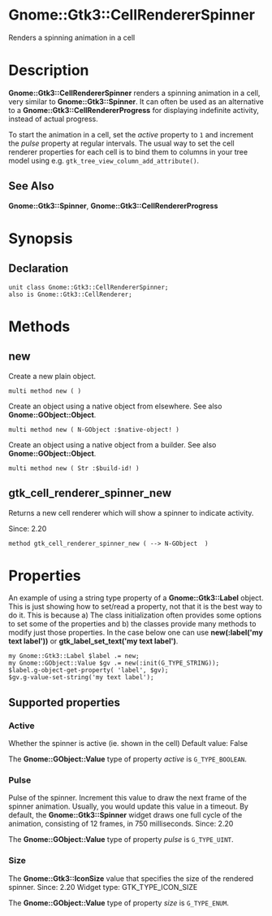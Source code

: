 Gnome::Gtk3::CellRendererSpinner
================================

Renders a spinning animation in a cell

Description
===========

**Gnome::Gtk3::CellRendererSpinner** renders a spinning animation in a cell, very similar to **Gnome::Gtk3::Spinner**. It can often be used as an alternative to a **Gnome::Gtk3::CellRendererProgress** for displaying indefinite activity, instead of actual progress.

To start the animation in a cell, set the *active* property to `1` and increment the *pulse* property at regular intervals. The usual way to set the cell renderer properties for each cell is to bind them to columns in your tree model using e.g. `gtk_tree_view_column_add_attribute()`.

See Also
--------

**Gnome::Gtk3::Spinner**, **Gnome::Gtk3::CellRendererProgress**

Synopsis
========

Declaration
-----------

    unit class Gnome::Gtk3::CellRendererSpinner;
    also is Gnome::Gtk3::CellRenderer;

Methods
=======

new
---

Create a new plain object.

    multi method new ( )

Create an object using a native object from elsewhere. See also **Gnome::GObject::Object**.

    multi method new ( N-GObject :$native-object! )

Create an object using a native object from a builder. See also **Gnome::GObject::Object**.

    multi method new ( Str :$build-id! )

gtk_cell_renderer_spinner_new
-----------------------------

Returns a new cell renderer which will show a spinner to indicate activity.

Since: 2.20

    method gtk_cell_renderer_spinner_new ( --> N-GObject  )

Properties
==========

An example of using a string type property of a **Gnome::Gtk3::Label** object. This is just showing how to set/read a property, not that it is the best way to do it. This is because a) The class initialization often provides some options to set some of the properties and b) the classes provide many methods to modify just those properties. In the case below one can use **new(:label('my text label'))** or **gtk_label_set_text('my text label')**.

    my Gnome::Gtk3::Label $label .= new;
    my Gnome::GObject::Value $gv .= new(:init(G_TYPE_STRING));
    $label.g-object-get-property( 'label', $gv);
    $gv.g-value-set-string('my text label');

Supported properties
--------------------

### Active

Whether the spinner is active (ie. shown in the cell) Default value: False

The **Gnome::GObject::Value** type of property *active* is `G_TYPE_BOOLEAN`.

### Pulse

Pulse of the spinner. Increment this value to draw the next frame of the spinner animation. Usually, you would update this value in a timeout. By default, the **Gnome::Gtk3::Spinner** widget draws one full cycle of the animation, consisting of 12 frames, in 750 milliseconds. Since: 2.20

The **Gnome::GObject::Value** type of property *pulse* is `G_TYPE_UINT`.

### Size

The **Gnome::Gtk3::IconSize** value that specifies the size of the rendered spinner. Since: 2.20 Widget type: GTK_TYPE_ICON_SIZE

The **Gnome::GObject::Value** type of property *size* is `G_TYPE_ENUM`.

